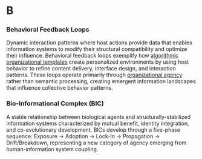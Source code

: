 # B

### Behavioral Feedback Loops
Dynamic interaction patterns where host actions provide data that enables information systems to modify their structural compatibility and optimize their influence. Behavioral feedback loops exemplify how [algorithmic organizational templates](#algorithmic-organizational-templates) create personalized environments by using host behavior to refine content delivery, interface design, and interaction patterns. These loops operate primarily through [organizational agency](#organizational-agency) rather than semantic processing, creating emergent information landscapes that influence collective behavior patterns.

### Bio-Informational Complex (BIC)
A stable relationship between biological agents and structurally-stabilized information systems characterized by mutual benefit, identity integration, and co-evolutionary development. BICs develop through a five-phase sequence: Exposure → Adoption → Lock-In → Propagation → Drift/Breakdown, representing a new category of agency emerging from human-information system coupling.
